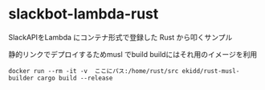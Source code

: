 # slackbot-lambda-rust
SlackAPIをLambda にコンテナ形式で登録した Rust から叩くサンプル 

静的リンクでデプロイするためmusl でbuild
buildにはそれ用のイメージを利用
```
docker run --rm -it -v  ここにパス:/home/rust/src ekidd/rust-musl-builder cargo build --release
```

